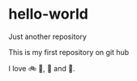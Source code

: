 # hello-world
Just another repository 

This is my first repository on git hub 

I love :bike: :beer:, :icecream: and :pizza:.
